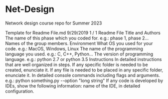 # Net-Design
Network design course repo for Summer 2023

Template for Readme File.md 9/29/2019
1 / 1
Readme File
Title and Authors
The name of this phase which you coded for. e.g.: phase 1, phase 2...
Names of the group members.
Environment
What OS you used for your code. e.g.: MacOS, Windows, Linux
The name of the programming language you used. e.g.: C, C++, Python...
The version of programming language. e.g.: python 2.7 or python 3.5
Instructions
In detailed instructions that are well organized in steps.
If any specific folder is needed to be created, enunciate it.
If any file is needed to be placed in any specific folder, enunciate it.
In detailed console commands including flags and arguments. e.g.: python something.py --option "long
string"
If any code is developed by IDEs, show the following information: name of the IDE, in detailed
configuration.